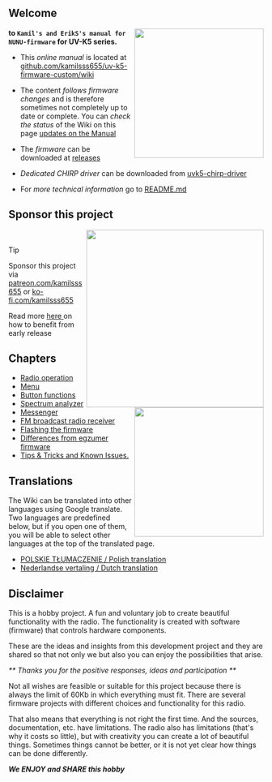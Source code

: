 ## Welcome 

<img align="right" width="255" src="../assets/650008aa-e34c-43b8-a315-c1399e00210d">

**to `Kamil's and ErikS's manual for NUNU-firmware` for UV-K5 series.**

* This _online manual_ is located at [github.com/kamilsss655/uv-k5-firmware-custom/wiki](https://github.com/kamilsss655/uv-k5-firmware-custom/wiki)

* The content _follows firmware changes_ and is therefore sometimes not completely up to date or complete.
You can _check the status_ of the Wiki on this page [updates on the Manual](https://github.com/kamilsss655/uv-k5-firmware-custom/wiki/90-%E2%80%90-Updates-on-this-Manual)

* The _firmware_ can be downloaded at [releases](https://github.com/kamilsss655/uv-k5-firmware-custom/releases)

* _Dedicated CHIRP driver_ can be downloaded from [uvk5-chirp-driver](https://github.com/kamilsss655/uvk5-chirp-driver)

* For _more technical information_ go to [README.md](../assets/README.md)

## Sponsor this project
[<img align="right" width="350" src="../assets/944e3ea9-6c67-40f6-a599-c28af8c5c525">](https://github.com/kamilsss655/uv-k5-firmware-custom/wiki/90-%E2%80%90-00-%E2%80%90-Early-Release-V.21.x-%E2%80%90-Features)

<br> 

> [!TIP]
> Sponsor this project via [patreon.com/kamilsss655](https://patreon.com/kamilsss655) or [ko-fi.com/kamilsss655](https://ko-fi.com/kamilsss655)
>
> Read more [here ](https://github.com/kamilsss655/uv-k5-firmware-custom/wiki/90-%E2%80%90-00-%E2%80%90-Early-Release-V.21.x-%E2%80%90-Features) on how to benefit from early release

## Chapters

<img align="right" width="255"  src="https://github.com/user-attachments/assets/47d6d4e9-722a-44b7-9ce8-2a5e4fcdef4e">

* [Radio operation](../10-Radio-operation)
* [Menu](../20-Menu)
* [Button functions](../30-Button-functions)
* [Spectrum analyzer](../40-Spectrum-analyzer)
* [Messenger](../42-Messenger)
* [FM broadcast radio receiver](../50-FM-broadcast-radio-receiver)
* [Flashing the firmware](../60-Flashing-the-firmware)
* [Differences from egzumer firmware](../70-Differences-from-egzumer-firmware)
* [Tips & Tricks and Known Issues.](../80-Tips-&-Tricks-and-Known-Issues)

## Translations

The Wiki can be translated into other languages using Google translate. Two languages are predefined below, but if you open one of them, you will be able to select other languages at the top of the translated page.

* [POLSKIE TŁUMACZENIE / Polish translation](https://github-com.translate.goog/kamilsss655/uv-k5-firmware-custom/wiki?_x_tr_sl=en&_x_tr_tl=pl&_x_tr_hl=pl&_x_tr_pto=wapp)
* [Nederlandse vertaling / Dutch translation](https://github-com.translate.goog/kamilsss655/uv-k5-firmware-custom/wiki?_x_tr_sl=en&_x_tr_tl=nl&_x_tr_hl=nl&_x_tr_pto=wapp)


## Disclaimer

This is a hobby project. A fun and voluntary job to create beautiful functionality with the radio. 
The functionality is created with software (firmware) that controls hardware components.

These are the ideas and insights from this development project and they are shared so that not only we but also you can enjoy the possibilities that arise.

_** Thanks you for the positive responses, ideas and participation **_ 

Not all wishes are feasible or suitable for this project because there is always the limit of 60Kb in which everything must fit.
There are several firmware projects with different choices and functionality for this radio.

That also means that everything is not right the first time.
And the sources, documentation, etc. have limitations. 
The radio also has limitations (that's why it costs so little), but with creativity you can create a lot of beautiful things.
Sometimes things cannot be better, or it is not yet clear how things can be done differently.

_**We ENJOY and SHARE this hobby**_